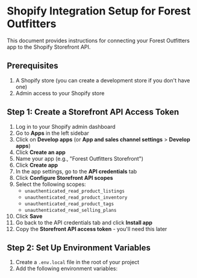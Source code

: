 # Shopify Integration Setup for Forest Outfitters

This document provides instructions for connecting your Forest Outfitters app to the Shopify Storefront API.

## Prerequisites

1. A Shopify store (you can create a development store if you don't have one)
2. Admin access to your Shopify store

## Step 1: Create a Storefront API Access Token

1. Log in to your Shopify admin dashboard
2. Go to **Apps** in the left sidebar
3. Click on **Develop apps** (or **App and sales channel settings** > **Develop apps**)
4. Click **Create an app**
5. Name your app (e.g., "Forest Outfitters Storefront")
6. Click **Create app**
7. In the app settings, go to the **API credentials** tab
8. Click **Configure Storefront API scopes**
9. Select the following scopes:
   - `unauthenticated_read_product_listings`
   - `unauthenticated_read_product_inventory`
   - `unauthenticated_read_product_tags`
   - `unauthenticated_read_selling_plans`
10. Click **Save**
11. Go back to the API credentials tab and click **Install app**
12. Copy the **Storefront API access token** - you'll need this later

## Step 2: Set Up Environment Variables

1. Create a `.env.local` file in the root of your project
2. Add the following environment variables:
